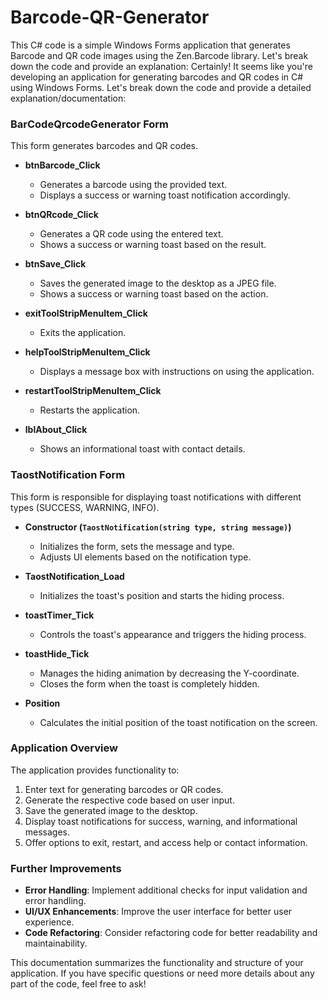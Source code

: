 # Barcode-QR-Generator
This C# code is a simple Windows Forms application that generates Barcode and QR code images using the Zen.Barcode library. Let's break down the code and provide an explanation:
Certainly! It seems like you're developing an application for generating barcodes and QR codes in C# using Windows Forms. Let's break down the code and provide a detailed explanation/documentation:

### BarCodeQrcodeGenerator Form
This form generates barcodes and QR codes.

- **btnBarcode_Click**
  - Generates a barcode using the provided text.
  - Displays a success or warning toast notification accordingly.

- **btnQRcode_Click**
  - Generates a QR code using the entered text.
  - Shows a success or warning toast based on the result.

- **btnSave_Click**
  - Saves the generated image to the desktop as a JPEG file.
  - Shows a success or warning toast based on the action.

- **exitToolStripMenuItem_Click**
  - Exits the application.

- **helpToolStripMenuItem_Click**
  - Displays a message box with instructions on using the application.

- **restartToolStripMenuItem_Click**
  - Restarts the application.

- **lblAbout_Click**
  - Shows an informational toast with contact details.
### TaostNotification Form
This form is responsible for displaying toast notifications with different types (SUCCESS, WARNING, INFO).

- **Constructor (`TaostNotification(string type, string message)`)**
  - Initializes the form, sets the message and type.
  - Adjusts UI elements based on the notification type.

- **TaostNotification_Load**
  - Initializes the toast's position and starts the hiding process.

- **toastTimer_Tick**
  - Controls the toast's appearance and triggers the hiding process.

- **toastHide_Tick**
  - Manages the hiding animation by decreasing the Y-coordinate.
  - Closes the form when the toast is completely hidden.

- **Position**
  - Calculates the initial position of the toast notification on the screen.
  
### Application Overview
The application provides functionality to:
1. Enter text for generating barcodes or QR codes.
2. Generate the respective code based on user input.
3. Save the generated image to the desktop.
4. Display toast notifications for success, warning, and informational messages.
5. Offer options to exit, restart, and access help or contact information.

### Further Improvements
- **Error Handling**: Implement additional checks for input validation and error handling.
- **UI/UX Enhancements**: Improve the user interface for better user experience.
- **Code Refactoring**: Consider refactoring code for better readability and maintainability.

This documentation summarizes the functionality and structure of your application. If you have specific questions or need more details about any part of the code, feel free to ask!